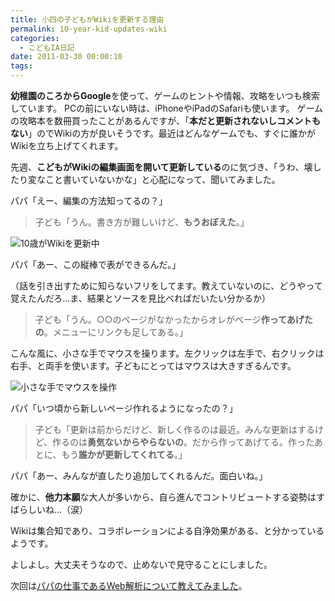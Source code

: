 ```yaml
---
title: 小四の子どもがWikiを更新する理由
permalink: 10-year-kid-updates-wiki
categories:
  - こどもIA日記
date: 2011-03-30 00:00:10
tags:
---
```


**幼稚園のころからGoogle**を使って、ゲームのヒントや情報、攻略をいつも検索しています。
PCの前にいない時は、iPhoneやiPadのSafariも使います。
ゲームの攻略本を数冊買ったことがあるんですが、「**本だと更新されないしコメントもない**」のでWikiの方が良いそうです。最近はどんなゲームでも、すぐに誰かがWikiを立ち上げてくれます。

先週、**こどもがWikiの編集画面を開いて更新している**のに気づき、「うわ、壊したり変なこと書いていないかな」と心配になって、聞いてみました。
<!-- more -->

パパ「えー、編集の方法知ってるの？」

> 子ども「うん。書き方が難しいけど、**もうおぼえた**。」

![10歳がWikiを更新中](/images/ia-kid/201103-wiki-edit.png)

パパ「あー、この縦棒で表ができるんだ。」

（話を引き出すために知らないフリをしてます。教えていないのに、どうやって覚えたんだろ...ま、結果とソースを見比べればだいたい分かるか）

> 子ども「うん。○○のページがなかったからオレがページ**作ってあげたの**。メニューにリンクも足してある。」

こんな風に、小さな手でマウスを操ります。左クリックは左手で、右クリックは右手、と両手を使います。子どもにとってはマウスは大きすぎるんです。

![小さな手でマウスを操作](/images/ia-kid/200909-using-mouse.png)

パパ「いつ頃から新しいページ作れるようになったの？」

> 子ども「更新は前からだけど、新しく作るのは最近。みんな更新はするけど、作るのは**勇気ないからやらないの**。だから作ってあげてる。作ったあとに、もう**誰かが更新してくれてる**。」

パパ「あー、みんなが直したり追加してくれるんだ。面白いね。」

確かに、**他力本願**な大人が多いから、自ら進んでコントリビュートする姿勢はすばらしいね...（涙）

Wikiは集合知であり、コラボレーションによる自浄効果がある、と分かっているようです。

よしよし。大丈夫そうなので、止めないで見守ることにしました。

次回は[パパの仕事であるWeb解析について教えてみました](../measure-school-for-10-year-kid/)。